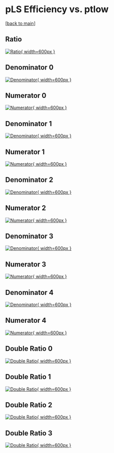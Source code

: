 # pLS Efficiency vs. ptlow

[[back to main](./)]



## Ratio

[![Ratio](../mtv/var/pLS_vtr_211_0_eff_ptlow.png){ width=600px }](../mtv/var/pLS_vtr_211_0_eff_ptlow.pdf)

## Denominator 0

[![Denominator](../mtv/den/pLS_vtr_211_0_eff_ptlow_den0.png){ width=600px }](../mtv/den/pLS_vtr_211_0_eff_ptlow_den0.pdf)

## Numerator 0

[![Numerator](../mtv/num/pLS_vtr_211_0_eff_ptlow_num0.png){ width=600px }](../mtv/num/pLS_vtr_211_0_eff_ptlow_num0.pdf)

## Denominator 1

[![Denominator](../mtv/den/pLS_vtr_211_0_eff_ptlow_den1.png){ width=600px }](../mtv/den/pLS_vtr_211_0_eff_ptlow_den1.pdf)

## Numerator 1

[![Numerator](../mtv/num/pLS_vtr_211_0_eff_ptlow_num1.png){ width=600px }](../mtv/num/pLS_vtr_211_0_eff_ptlow_num1.pdf)

## Denominator 2

[![Denominator](../mtv/den/pLS_vtr_211_0_eff_ptlow_den2.png){ width=600px }](../mtv/den/pLS_vtr_211_0_eff_ptlow_den2.pdf)

## Numerator 2

[![Numerator](../mtv/num/pLS_vtr_211_0_eff_ptlow_num2.png){ width=600px }](../mtv/num/pLS_vtr_211_0_eff_ptlow_num2.pdf)

## Denominator 3

[![Denominator](../mtv/den/pLS_vtr_211_0_eff_ptlow_den3.png){ width=600px }](../mtv/den/pLS_vtr_211_0_eff_ptlow_den3.pdf)

## Numerator 3

[![Numerator](../mtv/num/pLS_vtr_211_0_eff_ptlow_num3.png){ width=600px }](../mtv/num/pLS_vtr_211_0_eff_ptlow_num3.pdf)

## Denominator 4

[![Denominator](../mtv/den/pLS_vtr_211_0_eff_ptlow_den4.png){ width=600px }](../mtv/den/pLS_vtr_211_0_eff_ptlow_den4.pdf)

## Numerator 4

[![Numerator](../mtv/num/pLS_vtr_211_0_eff_ptlow_num4.png){ width=600px }](../mtv/num/pLS_vtr_211_0_eff_ptlow_num4.pdf)

## Double Ratio 0

[![Double Ratio](../mtv/ratio/pLS_vtr_211_0_eff_ptlow_ratio0.png){ width=600px }](../mtv/ratio/pLS_vtr_211_0_eff_ptlow_ratio0.pdf)

## Double Ratio 1

[![Double Ratio](../mtv/ratio/pLS_vtr_211_0_eff_ptlow_ratio1.png){ width=600px }](../mtv/ratio/pLS_vtr_211_0_eff_ptlow_ratio1.pdf)

## Double Ratio 2

[![Double Ratio](../mtv/ratio/pLS_vtr_211_0_eff_ptlow_ratio2.png){ width=600px }](../mtv/ratio/pLS_vtr_211_0_eff_ptlow_ratio2.pdf)

## Double Ratio 3

[![Double Ratio](../mtv/ratio/pLS_vtr_211_0_eff_ptlow_ratio3.png){ width=600px }](../mtv/ratio/pLS_vtr_211_0_eff_ptlow_ratio3.pdf)

